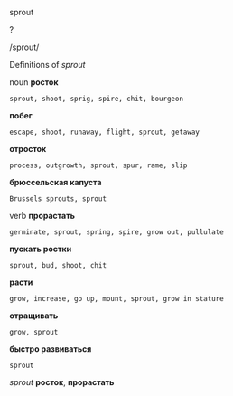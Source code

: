 sprout

?

/sprout/

Definitions of _sprout_

noun
**росток**

    sprout, shoot, sprig, spire, chit, bourgeon
**побег**

    escape, shoot, runaway, flight, sprout, getaway
**отросток**

    process, outgrowth, sprout, spur, rame, slip
**брюссельская капуста**

    Brussels sprouts, sprout

verb
**прорастать**

    germinate, sprout, spring, spire, grow out, pullulate
**пускать ростки**

    sprout, bud, shoot, chit
**расти**

    grow, increase, go up, mount, sprout, grow in stature
**отращивать**

    grow, sprout
**быстро развиваться**

    sprout

_sprout_
**росток**, **прорастать**